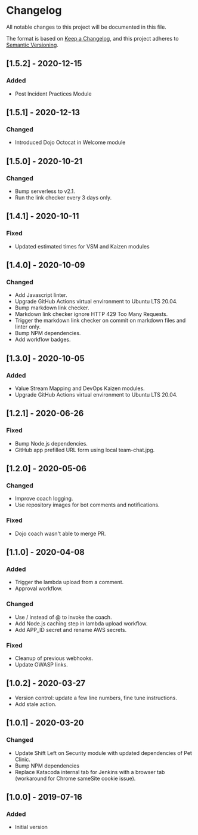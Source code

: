 # Changelog

All notable changes to this project will be documented in this file.

The format is based on [Keep a Changelog](https://keepachangelog.com/en/1.0.0/),
and this project adheres to [Semantic Versioning](https://semver.org/spec/v2.0.0.html).

## [1.5.2] - 2020-12-15

### Added

- Post Incident Practices Module

## [1.5.1] - 2020-12-13

### Changed

- Introduced Dojo Octocat in Welcome module

## [1.5.0] - 2020-10-21

### Changed

- Bump serverless to v2.1.
- Run the link checker every 3 days only.

## [1.4.1] - 2020-10-11

### Fixed

- Updated estimated times for VSM and Kaizen modules

## [1.4.0] - 2020-10-09

### Changed

- Add Javascript linter.
- Upgrade GitHub Actions virtual environment to Ubuntu LTS 20.04.
- Bump markdown link checker.
- Markdown link checker ignore HTTP 429 Too Many Requests.
- Trigger the markdown link checker on commit on markdown files and linter only.
- Bump NPM dependencies.
- Add workflow badges.

## [1.3.0] - 2020-10-05

### Added

- Value Stream Mapping and DevOps Kaizen modules.
- Upgrade GitHub Actions virtual environment to Ubuntu LTS 20.04.

## [1.2.1] - 2020-06-26

### Fixed

- Bump Node.js dependencies.
- GitHub app prefilled URL form using local team-chat.jpg.

## [1.2.0] - 2020-05-06

### Changed

- Improve coach logging.
- Use repository images for bot comments and notifications.

### Fixed

- Dojo coach wasn't able to merge PR.

## [1.1.0] - 2020-04-08

### Added

- Trigger the lambda upload from a comment.
- Approval workflow.

### Changed

- Use / instead of @ to invoke the coach.
- Add Node.js caching step in lambda upload workflow.
- Add APP_ID secret and rename AWS secrets.

### Fixed

- Cleanup of previous webhooks.
- Update OWASP links.

## [1.0.2] - 2020-03-27

- Version control: update a few line numbers, fine tune instructions.
- Add stale action.

## [1.0.1] - 2020-03-20

### Changed

- Update Shift Left on Security module with updated dependencies of Pet Clinic.
- Bump NPM dependencies
- Replace Katacoda internal tab for Jenkins with a browser tab (workaround for Chrome sameSite cookie issue).

## [1.0.0] - 2019-07-16

### Added

- Initial version
